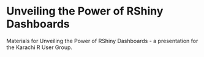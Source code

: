 # Unveiling the Power of RShiny Dashboards


Materials for Unveiling the Power of RShiny Dashboards - a presentation for the Karachi R User Group.
